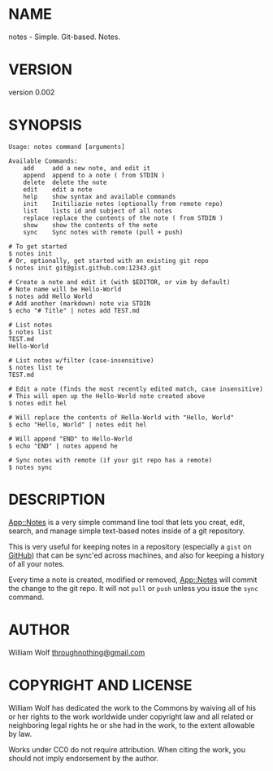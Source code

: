 # NAME

notes - Simple. Git-based. Notes.

# VERSION

version 0.002

# SYNOPSIS

    Usage: notes command [arguments]

    Available Commands:
        add     add a new note, and edit it
        append  append to a note ( from STDIN )
        delete  delete the note
        edit    edit a note
        help    show syntax and available commands
        init    Initiliazie notes (optionally from remote repo)
        list    lists id and subject of all notes
        replace replace the contents of the note ( from STDIN )
        show    show the contents of the note
        sync    Sync notes with remote (pull + push)

    # To get started
    $ notes init
    # Or, optionally, get started with an existing git repo
    $ notes init git@gist.github.com:12343.git

    # Create a note and edit it (with $EDITOR, or vim by default)
    # Note name will be Hello-World
    $ notes add Hello World
    # Add another (markdown) note via STDIN
    $ echo "# Title" | notes add TEST.md

    # List notes
    $ notes list
    TEST.md
    Hello-World

    # List notes w/filter (case-insensitive)
    $ notes list te
    TEST.md

    # Edit a note (finds the most recently edited match, case insensitive)
    # This will open up the Hello-World note created above
    $ notes edit hel

    # Will replace the contents of Hello-World with "Hello, World"
    $ echo "Hello, World" | notes edit hel

    # Will append "END" to Hello-World
    $ echo "END" | notes append he

    # Sync notes with remote (if your git repo has a remote)
    $ notes sync

# DESCRIPTION

[App::Notes](http://search.cpan.org/perldoc?App::Notes) is a very simple command line tool that lets you creat, edit,
search, and manage simple text-based notes inside of a git repository.

This is very useful for keeping notes in a repository
(especially a `gist` on [GitHub](http://github.com)) that can be sync'ed
across machines, and also for keeping a history of all your notes.

Every time a note is created, modified or removed, [App::Notes](http://search.cpan.org/perldoc?App::Notes) will commit
the change to the git repo.  It will not `pull` or `push` unless you
issue the `sync` command.

# AUTHOR

William Wolf <throughnothing@gmail.com>

# COPYRIGHT AND LICENSE



William Wolf has dedicated the work to the Commons by waiving all of his
or her rights to the work worldwide under copyright law and all related or
neighboring legal rights he or she had in the work, to the extent allowable by
law.

Works under CC0 do not require attribution. When citing the work, you should
not imply endorsement by the author.
